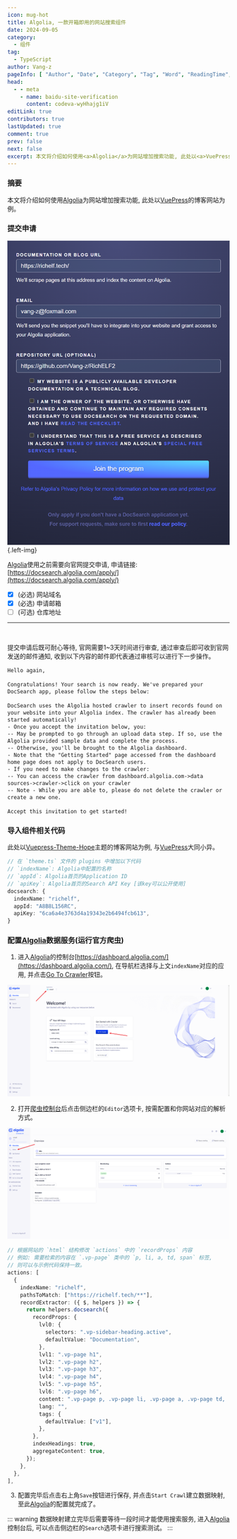 ```yaml
---
icon: mug-hot
title: Algolia, 一款开箱即用的网站搜索组件
date: 2024-09-05
category:
  - 组件
tag:
  - TypeScript
author: Vang-z
pageInfo: [ "Author", "Date", "Category", "Tag", "Word", "ReadingTime", "PageView" ]
head:
  - - meta
    - name: baidu-site-verification
      content: codeva-wyHhajg1iV
editLink: true
contributors: true
lastUpdated: true
comment: true
prev: false
next: false
excerpt: 本文将介绍如何使用<a>Algolia</a>为网站增加搜索功能, 此处以<a>VuePress</a>的博客网站为例。
---
```


### 摘要

本文将介绍如何使用[Algolia](https://docsearch.algolia.com/apply/)为网站增加搜索功能, 此处以[VuePress](https://vuejs.press/)的博客网站为例。

### 提交申请

![向<a>Algolia</a>提交申请](./assets/images/3_0.png) {.left-img}

[Algolia](https://docsearch.algolia.com/apply/)使用之前需要向官网提交申请, 申请链接: 
[https://docsearch.algolia.com/apply/](https://docsearch.algolia.com/apply/)

- [x] <a>(必选)</a> 网站域名
- [x] <a>(必选)</a> 申请邮箱
- [ ] <a>(可选)</a> 仓库地址
---
<br style="clear: both"/>

提交申请后既可耐心等待, 官网需要<a>1~3天</a>时间进行审查, 通过审查后即可收到官网发送的邮件通知, 收到以下内容的邮件即代表通过审核可以进行下一步操作。

```mail
Hello again,

Congratulations! Your search is now ready. We've prepared your DocSearch app, please follow the steps below:

DocSearch uses the Algolia hosted crawler to insert records found on your website into your Algolia index. The crawler has already been started automatically!
- Once you accept the invitation below, you:
-- May be prompted to go through an upload data step. If so, use the Algolia provided sample data and complete the process.
-- Otherwise, you'll be brought to the Algolia dashboard.
- Note that the "Getting Started" page accessed from the dashboard home page does not apply to DocSearch users.
- If you need to make changes to the crawler:
-- You can access the crawler from dashboard.algolia.com->data sources->crawler->click on your crawler
-- Note - While you are able to, please do not delete the crawler or create a new one.

Accept this invitation to get started!
```

### 导入组件相关代码

此处以[Vuepress-Theme-Hope](https://theme-hope.vuejs.press/)主题的博客网站为例, 与[VuePress](https://vuejs.press/)大同小异。

```typescript
// 在 `theme.ts` 文件的 plugins 中增加以下代码 
// `indexName`: Algolia中配置的名称
// `appId`: Algolia首页的Application ID
// `apiKey`: Algolia首页的Search API Key [该key可以公开使用]
docsearch: {
  indexName: "richelf",
  appId: "A8B8L156RC",
  apiKey: "6ca6a4e3763d4a19343e2b6494fcb613",
}

```

### 配置[Algolia](https://dashboard.algolia.com/)数据服务(运行官方爬虫)

1. 进入[Algolia](https://dashboard.algolia.com/)的控制台[https://dashboard.algolia.com/](https://dashboard.algolia.com/), 在导航栏选择与上文<a>`indexName`</a>对应的应用, 并点击[Go To Crawler](https://crawler.algolia.com/admin/crawlers)按钮。

![进入控制台](./assets/images/3_1.png)

2. 打开[爬虫控制台](https://crawler.algolia.com/admin/crawlers/)后点击侧边栏的<a>`Editor`</a>选项卡, 按需配置和你网站对应的解析方式。

![爬虫控制台](./assets/images/3_2.png)

```typescript
// 根据网站的 `html` 结构修改 `actions` 中的 `recordProps` 内容
// 例如: 需要检索的内容在 `.vp-page` 类中的 `p, li, a, td, span` 标签, 
// 则可以与示例代码保持一致。
actions: [
  {
    indexName: "richelf",
    pathsToMatch: ["https://richelf.tech/**"],
    recordExtractor: ({ $, helpers }) => {
      return helpers.docsearch({
        recordProps: {
          lvl0: {
            selectors: ".vp-sidebar-heading.active",
            defaultValue: "Documentation",
          },
          lvl1: ".vp-page h1",
          lvl2: ".vp-page h2",
          lvl3: ".vp-page h3",
          lvl4: ".vp-page h4",
          lvl5: ".vp-page h5",
          lvl6: ".vp-page h6",
          content: ".vp-page p, .vp-page li, .vp-page a, .vp-page td, .vp-page span",
          lang: "",
          tags: {
            defaultValue: ["v1"],
          },
        },
        indexHeadings: true,
        aggregateContent: true,
      });
    },
  },
],

```

3. 配置完毕后点击右上角<a>`Save`</a>按钮进行保存, 并点击<a>`Start Crawl`</a>建立数据映射, 至此[Algolia](https://dashboard.algolia.com/)的配置就完成了。

::: warning
数据映射建立完毕后需要等待一段时间才能使用搜索服务, 进入[Algolia](https://dashboard.algolia.com/)控制台后, 可以点击侧边栏的<a>`Search`</a>选项卡进行搜索测试。
:::

<Sponsor />
